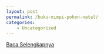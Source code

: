 ```yaml
---
layout: post
permalink: /buku-mimpi-pohon-natal/
categories:
    - Uncategorized
---
```


[Baca Selengkapnya](/04)